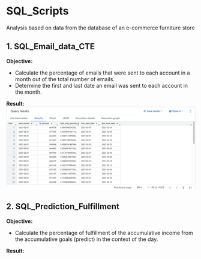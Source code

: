 # SQL_Scripts
Analysis based on data from the database of an e-commerce furniture store

## 1. SQL_Email_data_CTE
**Objective:** 
- Calculate the percentage of emails that were sent to each account in a month out of the total number of emails.
- Determine the first and last date an email was sent to each account in the month.

**Result:**  
![Query Result](Emails_Sent_by_Month_with_CTEs.png)

## 2. SQL_Prediction_Fulfillment
**Objective:** 
- Calculate the percentage of fulfillment of the accumulative income from the accumulative goals (predict) in the context of the day.

**Result:** 


